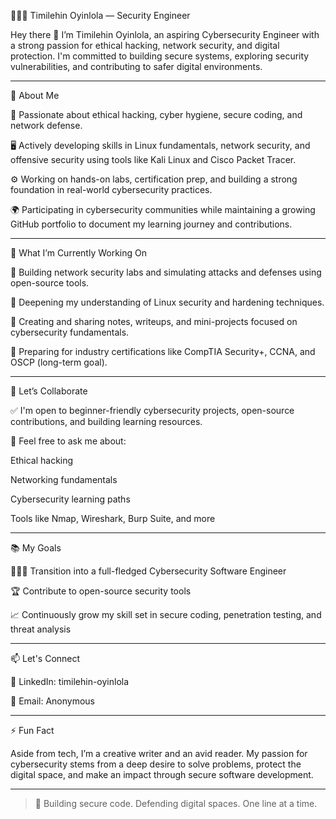 

👩🏾‍💻 Timilehin Oyinlola — Security Engineer 

Hey there 👋 I’m Timilehin Oyinlola, an aspiring Cybersecurity  Engineer with a strong passion for ethical hacking, network security, and digital protection. I'm committed to building secure systems, exploring security vulnerabilities, and contributing to safer digital environments.


---

🧠 About Me

🔐 Passionate about ethical hacking, cyber hygiene, secure coding, and network defense.

🖥️ Actively developing skills in Linux fundamentals, network security, and offensive security using tools like Kali Linux and Cisco Packet Tracer.

⚙️ Working on hands-on labs, certification prep, and building a strong foundation in real-world cybersecurity practices.

🌍 Participating in cybersecurity communities while maintaining a growing GitHub portfolio to document my learning journey and contributions.



---

💼 What I’m Currently Working On

🧪 Building network security labs and simulating attacks and defenses using open-source tools.

🐧 Deepening my understanding of Linux security and hardening techniques.

📁 Creating and sharing notes, writeups, and mini-projects focused on cybersecurity fundamentals.

📜 Preparing for industry certifications like CompTIA Security+, CCNA, and OSCP (long-term goal).



---

🤝 Let’s Collaborate

✅ I'm open to beginner-friendly cybersecurity projects, open-source contributions, and building learning resources.

💬 Feel free to ask me about:

Ethical hacking

Networking fundamentals

Cybersecurity learning paths

Tools like Nmap, Wireshark, Burp Suite, and more




---

📚 My Goals

👩🏾‍💻 Transition into a full-fledged Cybersecurity Software Engineer

🏆 Contribute to open-source security tools

📈 Continuously grow my skill set in secure coding, penetration testing, and threat analysis



---

📫 Let's Connect

📍 LinkedIn: timilehin-oyinlola

📧 Email: Anonymous 


---

⚡ Fun Fact

Aside from tech, I’m a creative writer and an avid reader. My passion for cybersecurity stems from a deep desire to solve problems, protect the digital space, and make an impact through secure software development.


---

> 🔐 Building secure code. Defending digital spaces. One line at a time.
